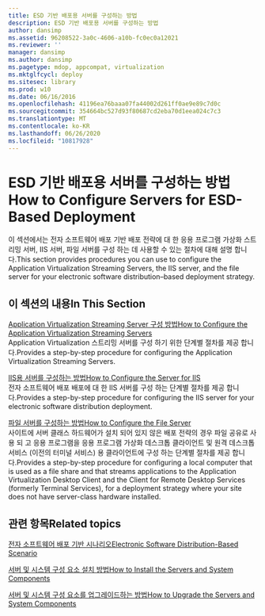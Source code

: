 ```yaml
---
title: ESD 기반 배포용 서버를 구성하는 방법
description: ESD 기반 배포용 서버를 구성하는 방법
author: dansimp
ms.assetid: 96208522-3a0c-4606-a10b-fc0ec0a12021
ms.reviewer: ''
manager: dansimp
ms.author: dansimp
ms.pagetype: mdop, appcompat, virtualization
ms.mktglfcycl: deploy
ms.sitesec: library
ms.prod: w10
ms.date: 06/16/2016
ms.openlocfilehash: 41196ea76baaa07fa44002d261ff0ae9e89c7d0c
ms.sourcegitcommit: 354664bc527d93f80687cd2eba70d1eea024c7c3
ms.translationtype: MT
ms.contentlocale: ko-KR
ms.lasthandoff: 06/26/2020
ms.locfileid: "10817928"
---
```

# <span data-ttu-id="ce98c-103">ESD 기반 배포용 서버를 구성하는 방법</span><span class="sxs-lookup"><span data-stu-id="ce98c-103">How to Configure Servers for ESD-Based Deployment</span></span>


<span data-ttu-id="ce98c-104">이 섹션에서는 전자 소프트웨어 배포 기반 배포 전략에 대 한 응용 프로그램 가상화 스트리밍 서버, IIS 서버, 파일 서버를 구성 하는 데 사용할 수 있는 절차에 대해 설명 합니다.</span><span class="sxs-lookup"><span data-stu-id="ce98c-104">This section provides procedures you can use to configure the Application Virtualization Streaming Servers, the IIS server, and the file server for your electronic software distribution–based deployment strategy.</span></span>

## <span data-ttu-id="ce98c-105">이 섹션의 내용</span><span class="sxs-lookup"><span data-stu-id="ce98c-105">In This Section</span></span>


<a href="" id="how-to-configure-the-application-virtualization-streaming-servers"></a>[<span data-ttu-id="ce98c-106">Application Virtualization Streaming Server 구성 방법</span><span class="sxs-lookup"><span data-stu-id="ce98c-106">How to Configure the Application Virtualization Streaming Servers</span></span>](how-to-configure-the-application-virtualization-streaming-servers.md)  
<span data-ttu-id="ce98c-107">Application Virtualization 스트리밍 서버를 구성 하기 위한 단계별 절차를 제공 합니다.</span><span class="sxs-lookup"><span data-stu-id="ce98c-107">Provides a step-by-step procedure for configuring the Application Virtualization Streaming Servers.</span></span>

<a href="" id="how-to-configure-the-server-for-iis"></a>[<span data-ttu-id="ce98c-108">IIS용 서버를 구성하는 방법</span><span class="sxs-lookup"><span data-stu-id="ce98c-108">How to Configure the Server for IIS</span></span>](how-to-configure-the-server-for-iis.md)  
<span data-ttu-id="ce98c-109">전자 소프트웨어 배포 배포에 대 한 IIS 서버를 구성 하는 단계별 절차를 제공 합니다.</span><span class="sxs-lookup"><span data-stu-id="ce98c-109">Provides a step-by-step procedure for configuring the IIS server for your electronic software distribution deployment.</span></span>

<a href="" id="how-to-configure-the-file-server"></a>[<span data-ttu-id="ce98c-110">파일 서버를 구성하는 방법</span><span class="sxs-lookup"><span data-stu-id="ce98c-110">How to Configure the File Server</span></span>](how-to-configure-the-file-server.md)  
<span data-ttu-id="ce98c-111">사이트에 서버 클래스 하드웨어가 설치 되어 있지 않은 배포 전략의 경우 파일 공유로 사용 되 고 응용 프로그램을 응용 프로그램 가상화 데스크톱 클라이언트 및 원격 데스크톱 서비스 (이전의 터미널 서비스) 용 클라이언트에 구성 하는 단계별 절차를 제공 합니다.</span><span class="sxs-lookup"><span data-stu-id="ce98c-111">Provides a step-by-step procedure for configuring a local computer that is used as a file share and that streams applications to the Application Virtualization Desktop Client and the Client for Remote Desktop Services (formerly Terminal Services), for a deployment strategy where your site does not have server-class hardware installed.</span></span>

## <span data-ttu-id="ce98c-112">관련 항목</span><span class="sxs-lookup"><span data-stu-id="ce98c-112">Related topics</span></span>


[<span data-ttu-id="ce98c-113">전자 소프트웨어 배포 기반 시나리오</span><span class="sxs-lookup"><span data-stu-id="ce98c-113">Electronic Software Distribution-Based Scenario</span></span>](electronic-software-distribution-based-scenario.md)

[<span data-ttu-id="ce98c-114">서버 및 시스템 구성 요소 설치 방법</span><span class="sxs-lookup"><span data-stu-id="ce98c-114">How to Install the Servers and System Components</span></span>](how-to-install-the-servers-and-system-components.md)

[<span data-ttu-id="ce98c-115">서버 및 시스템 구성 요소를 업그레이드하는 방법</span><span class="sxs-lookup"><span data-stu-id="ce98c-115">How to Upgrade the Servers and System Components</span></span>](how-to-upgrade-the-servers-and-system-components.md)

 

 





